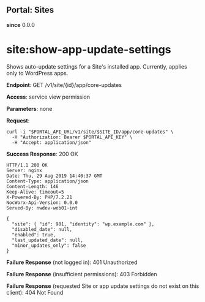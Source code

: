 Portal: Sites
----------------------

**since** 0.0.0

site:show-app-update-settings
======================================

Shows auto-update settings for a Site's installed app. Currently, applies only to WordPress apps.

**Endpoint**:  GET /v1/site/{id}/app/core-updates

**Access**: service view permission

**Parameters**: none

**Request**:
```
curl -i "$PORTAL_API_URL/v1/site/$SITE_ID/app/core-updates" \
  -H "Authorization: Bearer $PORTAL_API_KEY" \
  -H "Accept: application/json"
```

**Success Response**: 200 OK
```
HTTP/1.1 200 OK
Server: nginx
Date: Thu, 29 Aug 2019 14:40:37 GMT
Content-Type: application/json
Content-Length: 146
Keep-Alive: timeout=5
X-Powered-By: PHP/7.2.21
NocWorx-Api-Version: 0.0.0
Served-By: nwdev-web01-int

{
  "site": { "id": 981, "identity": "wp.example.com" },
  "disabled_date": null,
  "enabled": true,
  "last_updated_date": null,
  "minor_updates_only": false
}
```

**Failure Response** (not logged in): 401 Unauthorized

**Failure Response** (insufficient permissions): 403 Forbidden

**Failure Response** (requested Site or app update settings do not exist on this client): 404 Not Found
